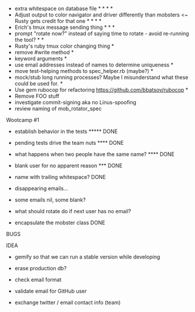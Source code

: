 * extra whitespace on database file * * * *
* Adjust output to color navigator and driver differently than mobsters <~ Rusty gets credit for that one * * * *
* Erich's tmux message sending thing * * *
* prompt "rotate now?" instead of saying time to rotate - avoid re-running the tool? * *
* Rusty's ruby tmux color changing thing *
* remove #write method *
* keyword arguments *
* use email addresses instead of names to determine uniqueness *
* move test-helping methods to spec_helper.rb (maybe?) *
* mock/stub long running processes? Maybe I misunderstand what these could be used for. *
* Use gem rubocop for refactoring https://github.com/bbatsov/rubocop *
* Remove FOO stuff
* investigate commit-signing aka no Linus-spoofing
* review naming of mob_rotator_spec


Wootcamp #1
* establish behavior in the tests ***** DONE
* pending tests drive the team nuts **** DONE

* what happens when two people have the same name? ****  DONE

* blank user for no apparent reason *** DONE
* name with trailing whitespace? DONE


* disappearing emails...
* some emails nil, some blank?

* what should rotate do if next user has no email?
* encapsulate the mobster class DONE



BUGS


IDEA

* gemify so that we can run a stable version while developing
* erase production db?
* check email format
* validate email for GitHub user

* exchange twitter / email contact info (team)
